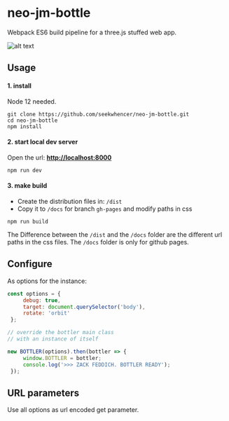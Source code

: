 # neo-jm-bottle
Webpack ES6 build pipeline for a three.js stuffed web app.

 
![alt text](../master/public/screenshots/bottler_01?raw=true "Bottler Screenshot #01")


## Usage

#### 1. install

Node 12 needed.

```
git clone https://github.com/seekwhencer/neo-jm-bottle.git
cd neo-jm-bottle
npm install
```

#### 2. start local dev server

Open the url: **[http://localhost:8000](http://localhost:8000)**

```
npm run dev
```

#### 3. make build

- Create the distribution files in: `/dist`
- Copy it to `/docs` for branch `gh-pages` and modify paths in css

```
npm run build
```

The Difference between the `/dist` and the `/docs` folder are the different url paths in the css files.
The `/docs` folder is only for github pages.

## Configure

As options for the instance:

```javascript    
const options = {
     debug: true,
     target: document.querySelector('body'),
     rotate: 'orbit'
 };

// override the bottler main class  
// with an instance of itself

new BOTTLER(options).then(bottler => {
     window.BOTTLER = bottler;
     console.log('>>> ZACK FEDDICH. BOTTLER READY');
 });
```
## URL parameters

Use all options as url encoded get parameter.
